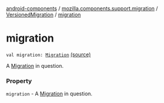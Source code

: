 [android-components](../../index.md) / [mozilla.components.support.migration](../index.md) / [VersionedMigration](index.md) / [migration](./migration.md)

# migration

`val migration: `[`Migration`](../-migration/index.md) [(source)](https://github.com/mozilla-mobile/android-components/blob/master/components/support/migration/src/main/java/mozilla/components/support/migration/FennecMigrator.kt#L65)

A [Migration](../-migration/index.md) in question.

### Property

`migration` - A [Migration](../-migration/index.md) in question.